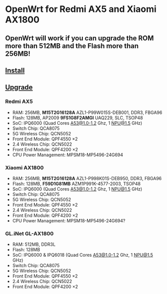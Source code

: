 # OpenWrt for Redmi AX5 and Xiaomi AX1800

## OpenWrt will work if you can upgrade the ROM more than 512MB and the Flash more than 256MB!

## [Install](https://github.com/Lvellios/OpenWrt-AX5-AX1800/blob/main/Install.md)
## [Upgrade](https://github.com/Lvellios/OpenWrt-AX5-AX1800/blob/main/Upgrade.md)

### Redmi AX5
 - RAM: 256MB, **M15T2G16128A** AZL1-P99W015S-DEB001, DDR3, FBGA96
 - Flash: 128MB, AP2009 **9FS1G8F2AMGI** UAQ229, SLC, TSOP48
 - SoC: IPQ6000 (Quad Cores A53@1.0-1.2 Ghz, 1 NPU@1.5 GHz)
 - Switch Chip: QCA8075
 - 5G Wireless Chip: QCN5052
 - Front End Module: QPF4550 ×2
 - 2.4 Wireless Chip: QCN5022
 - Front End Module: QPF4200 ×2
 - CPU Power Management: MPSM18-MP5496-24G694

 ### Xiaomi AX1800
 - RAM: 256MB, **M15T2G16128A** AZL1-P998K01S-DEB950, DDR3, FBGA96
 - Flash: 128MB, **F59D1G81MB** AZM1P991K-4577-2003, TSOP48
 - SoC: IPQ6000 (Quad Cores A53@1.0-1.2 Ghz, 1 NPU@1.5 GHz)
 - Switch Chip: QCA8075
 - 5G Wireless Chip: QCN5052
 - Front End Module: QPF4550 ×2
 - 2.4 Wireless Chip: QCN5022
 - Front End Module: QPF4200 ×2
 - CPU Power Management: MPSM18-MP5496-24G694?

 ### GL.iNet GL-AX1800
 - RAM: 512MB, DDR3L
 - Flash: 128MB
 - SoC: IPQ6000 & IPQ6018 (Quad Cores A53@1.0-1.2 Ghz, 1 NPU@1.5 GHz)
 - Switch Chip: QCA8075
 - 5G Wireless Chip: QCN5052
 - Front End Module: QPF4550 ×2
 - 2.4 Wireless Chip: QCN5022
 - Front End Module: QPF4200 ×2